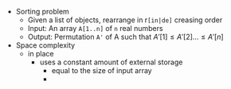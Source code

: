 - Sorting problem
	- Given a list of objects, rearrange in r`[in|de]` creasing order
	- Input: An array `A[1..n]` of `n` real numbers
	- Output: Permutation `A'` of A such that $A'[1] \leq A'[2] \dots \leq A'[n]$
- Space complexity
	- in place
		- uses a constant amount of external storage
			- equal to the size of input array
			- 